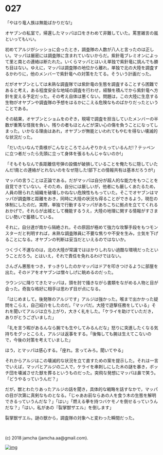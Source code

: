 # 027

「やはり竜人族は無能ばかりだな!」  

オヤブンの私室で，帰還したマッパは口をきわめて非難していた。罵詈雑言の嵐といってもいい。  

初めてアルジがシッショに会ったとき，調査隊の人数が八人と言ったのは正しい。マッパは厳密には調査隊に含まれていないからだ。紫針竜ブレミオンによって里と南との連絡は断たれた。いくらマッパとはいえ単独で紫針竜に挑んでも勝ち目はない。ゆえに，マッパは調査隊の地位から離れ，単独で北の大陸を調査するかわりに，他のメンバーで紫針竜への対策をたてる。そういう計画だった。  

だがオヤブンとしては未熟な調査隊では紫針竜の生態を調査することすら困難であると考え，ある程度安全な地域の調査を行わせ，経験を積んでから紫針竜へ方針を変える予定だった。その考え自体は悪くない。問題は，この大陸に生息する生物がオヤブンや調査隊の予想をはるかにこえる危険なものばかりだったということである。  

その結果，オヤブンとショムをのぞき，現場で調査を担当していたメンバーの半数が重篤な怪我を負い，残りの者もほとんどが深い心の傷を負うことになってしまった。いかなる理由はあれ，オヤブンが無能といわれてもやむを得ない壊滅的な状況だった。  

「だいたいなんで貴様がこんなところでふんぞりかえっているんだ!？テッペンに立つ者だったら先頭に立って身体を張るもんじゃないのか!」  

「そもそもなんで長距離信号弾の設備が破損していることを俺たちに隠していたんだ!南との連絡がとれないのをなぜ隠した!部下との情報共有は基本だろうが!」  

マッパの言うことは正論である。だがマッパは自分が超人的な能力をもつことを自覚できていない。そのため，自分には厳しいが，他者にも厳しくあたるため，人員の限られた組織を破壊しかねない危険性ももっていた。そこでオヤブンはマッパが調査隊と距離をおき，同時に大陸の状況も得ることができるよう，現在の体制にしたのだ。実際，単独で行動するマッパがあちこちに拠点を立ててくれるおかげで，それらが出城として機能するうえ，大陸の地理に関する情報がすさまじい勢いで蓄積している。  

それに，自分達が南から隔絶され，その原因が極めて強力な攻撃手段をもつモンスターだと判明すれば，未熟な調査隊員に不要な焦りや不安を生み，士気を下げることになる。オヤブンの判断は妥当だといえるのではないか。  

つくづく不運なのは，北の大陸が常識でははかりしれない過酷な環境だったということだろう。とはいえ，それで責任を免れるわけではない。  

さんざん悪態をつき，すっきりしたのかマッパはドアを叩きつけるように部屋を出た。そのドアをオヤブンは憎々しげに眺めるのだった。  

ラウンジに降りてきたマッパは，頭を肘で掻きながら書類をながめる人物と目が会った。奇抜な格好に相手は思わず目が点になる。  

「はじめまして。後発隊のアルジです」アルジは強かった。喉まで出かかった疑問をこらえ，自己紹介をしたのだ。「マッパだ。大陸で遊撃任務をしている」それを聞いてアルジは立ち上がり，大きく礼をした。「ケライを助けていただき，ありがとうございました」  

「礼を言う暇があるんなら腕でも生やしてみるんだな」怒りに突進したくなる気持ちをグッとこらえ，アルジは返事をする。「後悔しても腕は生えてこないので，今後の対策を考えていました」  

ほう，とマッパは感心する。「座れ。言ってみろ。聞いてやる」  

それからアルジはこの壊滅的な状況を立て直すための案を提示した。それは一言でいえば，マッパとアルジの二人で，ケライを串刺しにした木の謎を暴き，ボッチ団を壊滅させた獣を葬るというものだった。突飛な発想にマッパは鼻で笑う。「どうやるっていうんだ？」  

だが，獣とわたりあったアルジの話を聞き，具体的な戦略を話すなかで，マッパの目が次第に真剣なものとなる。「じゃあお前ならあの人を食う木の生態を解明できるっていうんだな？」「はい」「燃える拳を持つバケモノを倒せるっていうんだな？」「はい，私があの『裂掌獣ザエル』を倒します」  

裂掌獣ザエル。謎の獣から，調査隊の対象へと変わった瞬間だった。  

<br>  
<br>  
(c) 2018 jamcha (jamcha.aa@gmail.com).  

[![img](http://i.creativecommons.org/l/by-nc-sa/4.0/88x31.png)](http://creativecommons.org/licenses/by-nc-sa/4.0/deed)